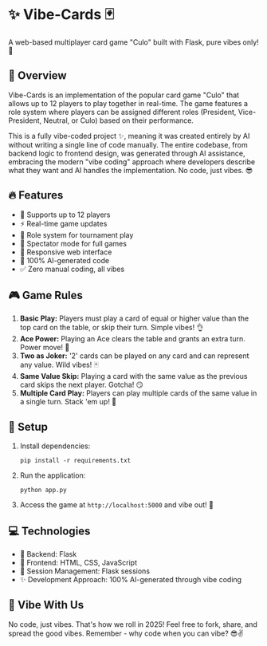 # ✨ Vibe-Cards 🃏

A web-based multiplayer card game "Culo" built with Flask, pure vibes only! 💯

## 🌟 Overview

Vibe-Cards is an implementation of the popular card game "Culo" that allows up to 12 players to play together in real-time. The game features a role system where players can be assigned different roles (President, Vice-President, Neutral, or Culo) based on their performance.

This is a fully vibe-coded project ✨, meaning it was created entirely by AI without writing a single line of code manually. The entire codebase, from backend logic to frontend design, was generated through AI assistance, embracing the modern "vibe coding" approach where developers describe what they want and AI handles the implementation. No code, just vibes. 😎

## 🔥 Features

- 👥 Supports up to 12 players
- ⚡ Real-time game updates
- 👑 Role system for tournament play
- 👀 Spectator mode for full games
- 📱 Responsive web interface
- 🤖 100% AI-generated code
- ✅ Zero manual coding, all vibes

## 🎮 Game Rules

1. **Basic Play:** Players must play a card of equal or higher value than the top card on the table, or skip their turn. Simple vibes! 👌
2. **Ace Power:** Playing an Ace clears the table and grants an extra turn. Power move! 💪
3. **Two as Joker:** '2' cards can be played on any card and can represent any value. Wild vibes! 🃏
4. **Same Value Skip:** Playing a card with the same value as the previous card skips the next player. Gotcha! 😏
5. **Multiple Card Play:** Players can play multiple cards of the same value in a single turn. Stack 'em up! 🔄

## 🚀 Setup

1. Install dependencies:
   ```
   pip install -r requirements.txt
   ```

2. Run the application:
   ```
   python app.py
   ```

3. Access the game at `http://localhost:5000` and vibe out! 🎉

## 💻 Technologies

- 🐍 Backend: Flask
- 🎨 Frontend: HTML, CSS, JavaScript
- 🔐 Session Management: Flask sessions
- ✨ Development Approach: 100% AI-generated through vibe coding

## 🙌 Vibe With Us

No code, just vibes. That's how we roll in 2025! Feel free to fork, share, and spread the good vibes. Remember - why code when you can vibe? 😎✌️ 